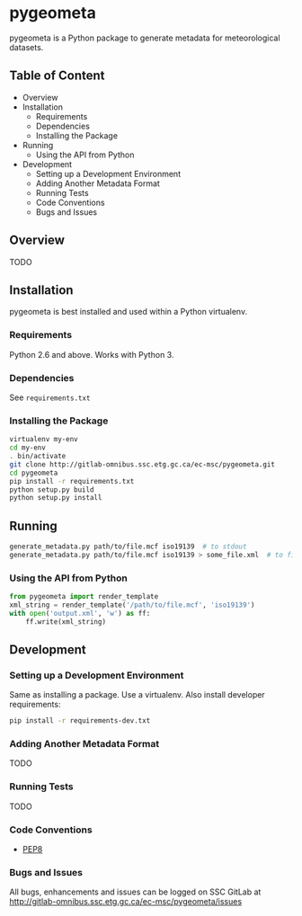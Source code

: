 # pygeometa

pygeometa is a Python package to generate metadata for meteorological datasets.

## Table of Content
* Overview
* Installation
  * Requirements
  * Dependencies
  * Installing the Package
* Running
  * Using the API from Python
* Development
  * Setting up a Development Environment
  * Adding Another Metadata Format
  * Running Tests
  * Code Conventions
  * Bugs and Issues

## Overview

TODO

## Installation

pygeometa is best installed and used within a Python virtualenv.

### Requirements

Python 2.6 and above.  Works with Python 3.

### Dependencies

See `requirements.txt`

### Installing the Package

```bash
virtualenv my-env
cd my-env
. bin/activate
git clone http://gitlab-omnibus.ssc.etg.gc.ca/ec-msc/pygeometa.git
cd pygeometa
pip install -r requirements.txt
python setup.py build
python setup.py install
```

## Running

```bash
generate_metadata.py path/to/file.mcf iso19139  # to stdout
generate_metadata.py path/to/file.mcf iso19139 > some_file.xml  # to file
```

### Using the API from Python

```python
from pygeometa import render_template
xml_string = render_template('/path/to/file.mcf', 'iso19139')
with open('output.xml', 'w') as ff:
    ff.write(xml_string)
```

## Development

### Setting up a Development Environment

Same as installing a package.  Use a virtualenv.  Also install developer requirements:

```bash
pip install -r requirements-dev.txt
```

### Adding Another Metadata Format

TODO

### Running Tests

TODO

### Code Conventions

- [PEP8](https://www.python.org/dev/peps/pep-0008)

### Bugs and Issues

All bugs, enhancements and issues can be logged on SSC GitLab at
http://gitlab-omnibus.ssc.etg.gc.ca/ec-msc/pygeometa/issues
